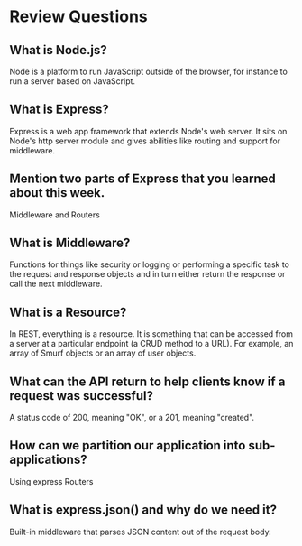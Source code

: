 # Review Questions

## What is Node.js?
Node is a platform to run JavaScript outside of the browser, for instance to run a server based on JavaScript.
## What is Express?
Express is a web app framework that extends Node's web server. It sits on Node's http server module and gives abilities like routing and support for middleware.
## Mention two parts of Express that you learned about this week.
Middleware and Routers
## What is Middleware?
Functions for things like security or logging or performing a specific task to the request and response objects and in turn either return the response or call the next middleware.
## What is a Resource?
In REST, everything is a resource. It is something that can be accessed from a server at a particular endpoint (a CRUD method to a URL). For example, an array of Smurf objects or an array of user objects.
## What can the API return to help clients know if a request was successful?
A status code of 200, meaning "OK", or a 201, meaning "created".
## How can we partition our application into sub-applications?
Using express Routers
## What is express.json() and why do we need it?
Built-in middleware that parses JSON content out of the request body.
